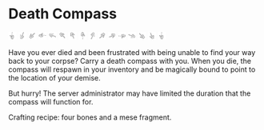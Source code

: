 # Death Compass

![](./textures/death_compass_16_0.png) ![](./textures/death_compass_16_1.png) ![](./textures/death_compass_16_2.png) ![](./textures/death_compass_16_4.png) ![](./textures/death_compass_16_5.png) ![](./textures/death_compass_16_6.png) ![](./textures/death_compass_16_7.png) ![](./textures/death_compass_16_8.png) ![](./textures/death_compass_16_9.png) ![](./textures/death_compass_16_10.png) ![](./textures/death_compass_16_11.png) ![](./textures/death_compass_16_12.png) ![](./textures/death_compass_16_13.png) ![](./textures/death_compass_16_14.png) ![](./textures/death_compass_16_15.png) ![](./textures/death_compass_16_0.png)

Have you ever died and been frustrated with being unable to find your way back to your corpse? Carry a death compass with you. When you die, the compass will respawn in your inventory and be magically bound to point to the location of your demise.

But hurry! The server administrator may have limited the duration that the compass will function for.

Crafting recipe: four bones and a mese fragment.